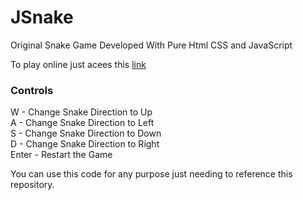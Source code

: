 # JSnake
Original Snake Game Developed With Pure Html CSS and JavaScript

To play online just acees this [link](https://jsnakeacg.000webhostapp.com/JSnake/index.html)

### Controls

W - Change Snake Direction to Up\
A - Change Snake Direction to Left\
S - Change Snake Direction to Down\
D - Change Snake Direction to Right\
Enter - Restart the Game

You can use this code for any purpose just needing to reference this repository.

